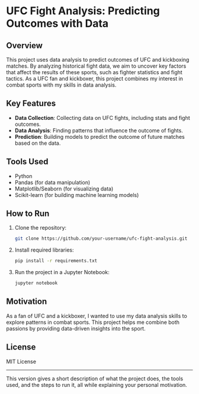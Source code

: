 # UFC Fight Analysis: Predicting Outcomes with Data

## Overview

This project uses data analysis to predict outcomes of UFC and kickboxing matches. By analyzing historical fight data, we aim to uncover key factors that affect the results of these sports, such as fighter statistics and fight tactics. As a UFC fan and kickboxer, this project combines my interest in combat sports with my skills in data analysis.

## Key Features

- **Data Collection**: Collecting data on UFC fights, including stats and fight outcomes.
- **Data Analysis**: Finding patterns that influence the outcome of fights.
- **Prediction**: Building models to predict the outcome of future matches based on the data.

## Tools Used

- Python
- Pandas (for data manipulation)
- Matplotlib/Seaborn (for visualizing data)
- Scikit-learn (for building machine learning models)

## How to Run

1. Clone the repository:
   ```bash
   git clone https://github.com/your-username/ufc-fight-analysis.git
   ```

2. Install required libraries:
   ```bash
   pip install -r requirements.txt
   ```

3. Run the project in a Jupyter Notebook:
   ```bash
   jupyter notebook
   ```

## Motivation

As a fan of UFC and a kickboxer, I wanted to use my data analysis skills to explore patterns in combat sports. This project helps me combine both passions by providing data-driven insights into the sport.

## License

MIT License

---

This version gives a short description of what the project does, the tools used, and the steps to run it, all while explaining your personal motivation.
